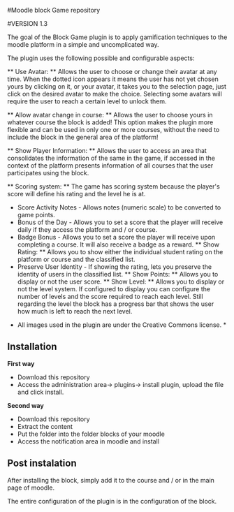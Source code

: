 #Moodle block Game repository

#VERSION 1.3

The goal of the Block Game plugin is to apply gamification techniques to the moodle platform in a simple and uncomplicated way.

The plugin uses the following possible and configurable aspects:

** Use Avatar: **
Allows the user to choose or change their avatar at any time. When the dotted icon appears it means the user has not yet chosen yours by clicking on it, or your avatar, it takes you to the selection page, just click on the desired avatar to make the choice.
Selecting some avatars will require the user to reach a certain level to unlock them.

** Allow avatar change in course: **
Allows the user to choose yours in whatever course the block is added! This option makes the plugin more flexible and can be used in only one or more courses, without the need to include the block in the general area of ​​the platform!

** Show Player Information: **
Allows the user to access an area that consolidates the information of the same in the game, if accessed in the context of the platform presents information of all courses that the user participates using the block.

** Scoring system: **
The game has scoring system because the player's score will define his rating and the level he is at.
- Score Activity Notes - Allows notes (numeric scale) to be converted to game points.
- Bonus of the Day - Allows you to set a score that the player will receive daily if they access the platform and / or course.
- Badge Bonus - Allows you to set a score the player will receive upon completing a course. It will also receive a badge as a reward.
** Show Rating: **
Allows you to show either the individual student rating on the platform or course and the classified list.
- Preserve User Identity - If showing the rating, lets you preserve the identity of users in the classified list.
** Show Points: **
Allows you to display or not the user score.
** Show Level: **
Allows you to display or not the level system. If configured to display you can configure the number of levels and the score required to reach each level.
Still regarding the level the block has a progress bar that shows the user how much is left to reach the next level.

* All images used in the plugin are under the Creative Commons license. *

Installation
------------

**First way**

- Download this repository
- Access the administration area-> plugins-> install plugin, upload the file and click install.

**Second way**

- Download this repository
- Extract the content
- Put the folder into the folder blocks of your moodle
- Access the notification area in moodle and install

Post instalation
----------------

After installing the block, simply add it to the course and / or in the main page of moodle.


The entire configuration of the plugin is in the configuration of the block.


